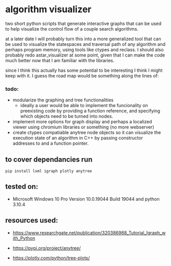 # algorithm visualizer

two short python scripts that generate interactive graphs that can be used to help visualize the control flow of a couple search algorithms.

at a later date I will probably turn this into a more generalized tool that can be used to visualize the statespaces and traversal path of any algorithm and perhaps program memory, using tools like ctypes and reclass. I should also probably redo astar_visualizer at some point, given that I can make the code much better now that I am familiar with the libraries.


since I think this actually has some potential to be interesting I think I might keep with it. I guess the road map would be something along the lines of:

### todo:
  - modularize the graphing and tree functionalities
    - ideally a user would be able to implement the funcionality on preexisting code by providing a function reference, and specifying which objects need to be turned into nodes.
  - implement more options for graph display and perhaps a localized viewer using chromium libraries or something (no more webserver) 
  - create ctypes compatiable anytree node objects so it can visualize the execution state of an algorithm in C++ by passing constructor addresses to and a function pointer.  

## to cover dependancies  run 

```
pip install lxml igraph plotly anytree
```


## tested on:
  
  - Microsoft Windows 10 Pro Version 10.0.19044 Build 19044 and python 3.10.4



## resources used:

  - https://www.researchgate.net/publication/320386988_Tutorial_Igraph_with_Python

  - https://pypi.org/project/anytree/

  - https://plotly.com/python/tree-plots/



